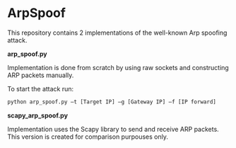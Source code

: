 # ArpSpoof

This repository contains 2 implementations of the well-known Arp spoofing attack.

**arp_spoof.py**

Implementation is done from scratch by using raw sockets and constructing ARP packets manually.

To start the attack run:
```bash
python arp_spoof.py –t [Target IP] –g [Gateway IP] –f [IP forward]
```

**scapy_arp_spoof.py**

Implementation uses the Scapy library to send and receive ARP packets. This version is created for comparison purpouses only. 
